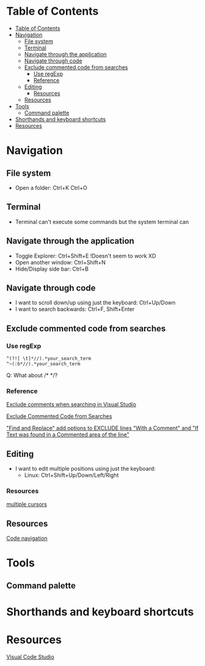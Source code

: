 # Table of Contents
- [Table of Contents](#table-of-contents)
- [Navigation](#navigation)
  - [File system](#file-system)
  - [Terminal](#terminal)
  - [Navigate through the application](#navigate-through-the-application)
  - [Navigate through code](#navigate-through-code)
  - [Exclude commented code from searches](#exclude-commented-code-from-searches)
    - [Use regExp](#use-regexp)
    - [Reference](#reference)
  - [Editing](#editing)
    - [Resources](#resources)
  - [Resources](#resources-1)
- [Tools](#tools)
  - [Command palette](#command-palette)
- [Shorthands and keyboard shortcuts](#shorthands-and-keyboard-shortcuts)
- [Resources](#resources-2)
# Navigation
## File system
- Open a folder: Ctrl+K Ctrl+O
## Terminal
- Terminal can't execute some commands but the system terminal can
## Navigate through the application
- Toggle Explorer: Ctrl+Shift+E !Doesn't seem to work XD
- Open another window: Ctrl+Shift+N
- Hide/Display side bar: Ctrl+B
## Navigate through code
- I want to scroll down/up using just the keyboard: Ctrl+Up/Down
- I want to search backwards: Ctrl+F, Shift+Enter
## Exclude commented code from searches
### Use regExp
```regexp
^(?![ \t]*//).*your_search_term
^~(:b*//).*your_search_term
```
Q: What about /* */?
### Reference
[Exclude comments when searching in Visual Studio](https://stackoverflow.com/questions/11314366/exclude-comments-when-searching-in-visual-studio)

[Exclude Commented Code from Searches](https://developercommunity.visualstudio.com/idea/354547/exclude-commented-code-from-searches.html)

["Find and Replace" add options to EXCLUDE lines "With a Comment" and "If Text was found in a Commented area of the line"](https://developercommunity.visualstudio.com/content/idea/368691/find-and-replace-add-options-to-exclude-lines-with.html)

## Editing 
- I want to edit multiple positions using just the keyboard:
    - Linux: Ctrl+Shift+Up/Down/Left/Right

### Resources
[multiple cursors](https://stackoverflow.com/questions/29953479/multiple-cursors-in-visual-studio-code)

## Resources
[Code navigation](https://code.visualstudio.com/docs/editor/editingevolved)
# Tools
## Command palette

# Shorthands and keyboard shortcuts

# Resources
[Visual Code Studio](https://code.visualstudio.com/docs/)